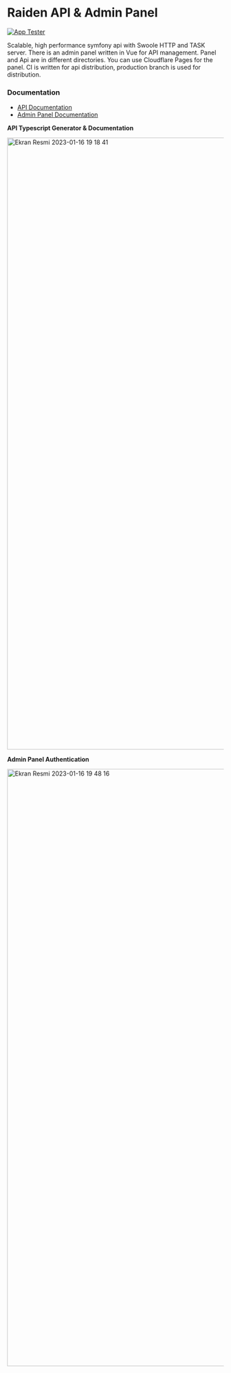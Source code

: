 # Raiden API & Admin Panel

[![App Tester](https://github.com/writelnas/api-main/actions/workflows/tester.yml/badge.svg)](https://github.com/writelnas/api-main/actions/workflows/tester.yml)

Scalable, high performance symfony api with Swoole HTTP and TASK server.
There is an admin panel written in Vue for API management. Panel and Api are in different directories. You can use
Cloudflare Pages for the panel. CI is written for api distribution, production branch is used for distribution.

### Documentation

* [API Documentation](api)
* [Admin Panel Documentation](admin)


__API Typescript Generator & Documentation__

<img width="1419" alt="Ekran Resmi 2023-01-16 19 18 41" src="https://user-images.githubusercontent.com/8649070/212729809-25660714-e0ec-40da-bd34-66d81eab56b0.png">

__Admin Panel Authentication__

<img width="1385" alt="Ekran Resmi 2023-01-16 19 48 16" src="https://user-images.githubusercontent.com/8649070/212729823-072bd303-0913-4989-9817-c2a30b4eb3a1.png">

